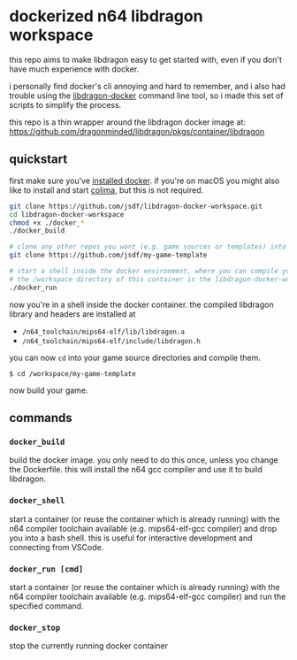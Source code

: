 # dockerized n64 libdragon workspace

this repo aims to make libdragon easy to get started with, even if you
don't have much experience with docker.

i personally find docker's cli annoying and hard to remember, and i also had trouble
using the [libdragon-docker](https://github.com/anacierdem/libdragon-docker) command line
tool, so i made this set of scripts to simplify the process.

this repo is a thin wrapper around the libdragon docker image at:
https://github.com/dragonminded/libdragon/pkgs/container/libdragon

## quickstart

first make sure you've [installed docker](https://docs.docker.com/get-started/get-docker/). if you're on macOS you might also like to install and start [colima](https://github.com/abiosoft/colima), but this is not required.

```bash
git clone https://github.com/jsdf/libdragon-docker-workspace.git
cd libdragon-docker-workspace
chmod +x ./docker_*
./docker_build

# clone any other repos you want (e.g. game sources or templates) into this directory
git clone https://github.com/jsdf/my-game-template

# start a shell inside the docker environment, where you can compile your games.
# the /workspace directory of this container is the libdragon-docker-workspace directory.
./docker_run
```

now you're in a shell inside the docker container.
the compiled libdragon library and headers are installed at

- `/n64_toolchain/mips64-elf/lib/libdragon.a`
- `/n64_toolchain/mips64-elf/include/libdragon.h`

you can now `cd` into your game source directories and compile them.

```
$ cd /workspace/my-game-template
```

now build your game.

## commands

### `docker_build`

build the docker image. you only need to do this once, unless you change the Dockerfile.
this will install the n64 gcc compiler and use it to build libdragon.

### `docker_shell`

start a container (or reuse the container which is already running) with the n64 compiler toolchain available (e.g. mips64-elf-gcc compiler) and drop you into a bash shell.
this is useful for interactive development and connecting from VSCode.
 
### `docker_run [cmd]`

start a container (or reuse the container which is already running) with the n64 compiler toolchain available (e.g. mips64-elf-gcc compiler) and run the specified command.

### `docker_stop`

stop the currently running docker container
